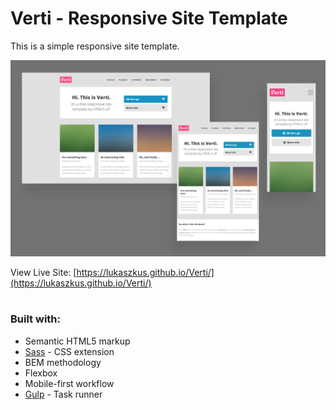 # Verti - Responsive Site Template

This is a simple responsive site template.

![](./screenshot.png)

View Live Site: [https://lukaszkus.github.io/Verti/](https://lukaszkus.github.io/Verti/)

#

### Built with:

- Semantic HTML5 markup
- [Sass](https://sass-lang.com/) - CSS extension
- BEM methodology
- Flexbox
- Mobile-first workflow
- [Gulp](https://gulpjs.com/) - Task runner

